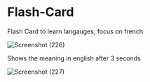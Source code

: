 # Flash-Card

Flash Card to learn langauges; focus on french

![Screenshot (226)](https://github.com/Aneeq-Ahmed-Malik/Flash-Card/assets/140415409/f5020e7d-a040-439b-998b-7ad8b116718d)

Shows the meaning in english after 3 seconds

![Screenshot (227)](https://github.com/Aneeq-Ahmed-Malik/Flash-Card/assets/140415409/c3507dc7-53ca-4cca-8403-927ddb40b191)

